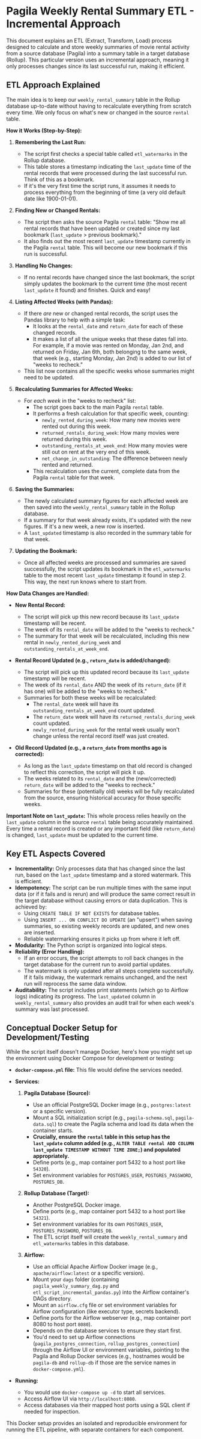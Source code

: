 # Pagila Weekly Rental Summary ETL - Incremental Approach

This document explains an ETL (Extract, Transform, Load) process designed to calculate and store weekly summaries of movie rental activity from a source database (Pagila) into a summary table in a target database (Rollup). This particular version uses an incremental approach, meaning it only processes changes since its last successful run, making it efficient.

## ETL Approach Explained

The main idea is to keep our `weekly_rental_summary` table in the Rollup database up-to-date without having to recalculate everything from scratch every time. We only focus on what's new or changed in the source `rental` table.

**How it Works (Step-by-Step):**

1.  **Remembering the Last Run:**
    *   The script first checks a special table called `etl_watermarks` in the Rollup database.
    *   This table stores a timestamp indicating the `last_update` time of the rental records that were processed during the last successful run. Think of this as a bookmark.
    *   If it's the very first time the script runs, it assumes it needs to process everything from the beginning of time (a very old default date like 1900-01-01).

2.  **Finding New or Changed Rentals:**
    *   The script then asks the source Pagila `rental` table: "Show me all rental records that have been updated or created since my last bookmark (`last_update` > previous bookmark)."
    *   It also finds out the most recent `last_update` timestamp currently in the Pagila `rental` table. This will become our new bookmark if this run is successful.

3.  **Handling No Changes:**
    *   If no rental records have changed since the last bookmark, the script simply updates the bookmark to the current time (the most recent `last_update` it found) and finishes. Quick and easy!

4.  **Listing Affected Weeks (with Pandas):**
    *   If there *are* new or changed rental records, the script uses the Pandas library to help with a simple task:
        *   It looks at the `rental_date` and `return_date` for each of these changed records.
        *   It makes a list of all the unique weeks that these dates fall into. For example, if a movie was rented on Monday, Jan 2nd, and returned on Friday, Jan 6th, both belonging to the same week, that week (e.g., starting Monday, Jan 2nd) is added to our list of "weeks to recheck."
    *   This list now contains all the specific weeks whose summaries might need to be updated.

5.  **Recalculating Summaries for Affected Weeks:**
    *   For *each week* in the "weeks to recheck" list:
        *   The script goes back to the main Pagila `rental` table.
        *   It performs a fresh calculation for that specific week, counting:
            *   `newly_rented_during_week`: How many new movies were rented out during this week.
            *   `returned_rentals_during_week`: How many movies were returned during this week.
            *   `outstanding_rentals_at_week_end`: How many movies were still out on rent at the very end of this week.
            *   `net_change_in_outstanding`: The difference between newly rented and returned.
        *   This recalculation uses the current, complete data from the Pagila `rental` table for that week.

6.  **Saving the Summaries:**
    *   The newly calculated summary figures for each affected week are then saved into the `weekly_rental_summary` table in the Rollup database.
    *   If a summary for that week already exists, it's updated with the new figures. If it's a new week, a new row is inserted.
    *   A `last_updated` timestamp is also recorded in the summary table for that week.

7.  **Updating the Bookmark:**
    *   Once all affected weeks are processed and summaries are saved successfully, the script updates its bookmark in the `etl_watermarks` table to the most recent `last_update` timestamp it found in step 2. This way, the next run knows where to start from.

**How Data Changes are Handled:**

*   **New Rental Record:**
    *   The script will pick up this new record because its `last_update` timestamp will be recent.
    *   The week of its `rental_date` will be added to the "weeks to recheck."
    *   The summary for that week will be recalculated, including this new rental in `newly_rented_during_week` and `outstanding_rentals_at_week_end`.

*   **Rental Record Updated (e.g., `return_date` is added/changed):**
    *   The script will pick up this updated record because its `last_update` timestamp will be recent.
    *   The week of its `rental_date` AND the week of its `return_date` (if it has one) will be added to the "weeks to recheck."
    *   Summaries for both these weeks will be recalculated:
        *   The `rental_date` week will have its `outstanding_rentals_at_week_end` count updated.
        *   The `return_date` week will have its `returned_rentals_during_week` count updated.
        *   `newly_rented_during_week` for the rental week usually won't change unless the rental record itself was just created.

*   **Old Record Updated (e.g., a `return_date` from months ago is corrected):**
    *   As long as the `last_update` timestamp on that old record is changed to reflect this correction, the script will pick it up.
    *   The weeks related to its `rental_date` and the (new/corrected) `return_date` will be added to the "weeks to recheck."
    *   Summaries for these (potentially old) weeks will be fully recalculated from the source, ensuring historical accuracy for those specific weeks.

**Important Note on `last_update`:** This whole process relies heavily on the `last_update` column in the source `rental` table being accurately maintained. Every time a rental record is created or any important field (like `return_date`) is changed, `last_update` must be updated to the current time.

## Key ETL Aspects Covered

*   **Incrementality:** Only processes data that has changed since the last run, based on the `last_update` timestamp and a stored watermark. This is efficient.
*   **Idempotency:** The script can be run multiple times with the same input data (or if it fails and is rerun) and will produce the same correct result in the target database without causing errors or data duplication. This is achieved by:
    *   Using `CREATE TABLE IF NOT EXISTS` for database tables.
    *   Using `INSERT ... ON CONFLICT DO UPDATE` (an "upsert") when saving summaries, so existing weekly records are updated, and new ones are inserted.
    *   Reliable watermarking ensures it picks up from where it left off.
*   **Modularity:** The Python script is organized into logical steps.
*   **Reliability (Error Handling):**
    *   If an error occurs, the script attempts to roll back changes in the target database for the current run to avoid partial updates.
    *   The watermark is only updated after all steps complete successfully. If it fails midway, the watermark remains unchanged, and the next run will reprocess the same data window.
*   **Auditability:** The script includes print statements (which go to Airflow logs) indicating its progress. The `last_updated` column in `weekly_rental_summary` also provides an audit trail for when each week's summary was last processed.

## Conceptual Docker Setup for Development/Testing

While the script itself doesn't manage Docker, here's how you might set up the environment using Docker Compose for development or testing:

*   **`docker-compose.yml` file:** This file would define the services needed.

*   **Services:**
    1.  **Pagila Database (Source):**
        *   Use an official PostgreSQL Docker image (e.g., `postgres:latest` or a specific version).
        *   Mount a SQL initialization script (e.g., `pagila-schema.sql`, `pagila-data.sql`) to create the Pagila schema and load its data when the container starts.
        *   **Crucially, ensure the `rental` table in this setup has the `last_update` column added (e.g., `ALTER TABLE rental ADD COLUMN last_update TIMESTAMP WITHOUT TIME ZONE;`) and populated appropriately.**
        *   Define ports (e.g., map container port 5432 to a host port like `54320`).
        *   Set environment variables for `POSTGRES_USER`, `POSTGRES_PASSWORD`, `POSTGRES_DB`.

    2.  **Rollup Database (Target):**
        *   Another PostgreSQL Docker image.
        *   Define ports (e.g., map container port 5432 to a host port like `54321`).
        *   Set environment variables for its own `POSTGRES_USER`, `POSTGRES_PASSWORD`, `POSTGRES_DB`.
        *   The ETL script itself will create the `weekly_rental_summary` and `etl_watermarks` tables in this database.

    3.  **Airflow:**
        *   Use an official Apache Airflow Docker image (e.g., `apache/airflow:latest` or a specific version).
        *   Mount your `dags` folder (containing `pagila_weekly_summary_dag.py` and `etl_script_incremental_pandas.py`) into the Airflow container's DAGs directory.
        *   Mount an `airflow.cfg` file or set environment variables for Airflow configuration (like executor type, secrets backend).
        *   Define ports for the Airflow webserver (e.g., map container port 8080 to host port `8080`).
        *   Depends on the database services to ensure they start first.
        *   You'd need to set up Airflow connections (`pagila_postgres_connection`, `rollup_postgres_connection`) through the Airflow UI or environment variables, pointing to the Pagila and Rollup Docker services (e.g., hostnames would be `pagila-db` and `rollup-db` if those are the service names in `docker-compose.yml`).

*   **Running:**
    *   You would use `docker-compose up -d` to start all services.
    *   Access Airflow UI via `http://localhost:8080`.
    *   Access databases via their mapped host ports using a SQL client if needed for inspection.

This Docker setup provides an isolated and reproducible environment for running the ETL pipeline, with separate containers for each component. 